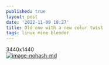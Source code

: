 ```yaml
---
published: true
layout: post
date: '2022-11-09 18:27'
title: Old one with a new color twist
tags: linux mine blender 
---
```

3440x1440  
[![image-nohash-md](https://i.imgur.com/GIwt5pOl.png)](https://i.imgur.com/GIwt5pO.png)
